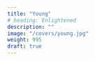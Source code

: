 ```yaml
---
title: "Young"
# heading: Enlightened
description: ""
image: "/covers/young.jpg"
weight: 995
draft: true
---
```


